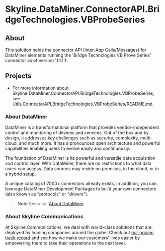 # Skyline.DataMiner.ConnectorAPI.BridgeTechnologies.VBProbeSeries

## About

This solution holds the connector API (Inter-App Calls/Messages) for DataMiner elements running the 'Bridge Technologies VB Prove Series' connector as of version '1.1.1.1'.

## Projects

* For more information about Skyline.DataMiner.ConnectorAPI.BridgeTechnologies.VBProbeSeries, see [Utils.ConnectorAPI.BridgeTechnologies.VBProbeSeries/README.md](Utils.ConnectorAPI.BridgeTechnologies.VBProbeSeries/README.md).

### About DataMiner

DataMiner is a transformational platform that provides vendor-independent control and monitoring of devices and services. Out of the box and by design, it addresses key challenges such as security, complexity, multi-cloud, and much more. It has a pronounced open architecture and powerful capabilities enabling users to evolve easily and continuously.

The foundation of DataMiner is its powerful and versatile data acquisition and control layer. With DataMiner, there are no restrictions to what data users can access. Data sources may reside on premises, in the cloud, or in a hybrid setup.

A unique catalog of 7000+ connectors already exists. In addition, you can leverage DataMiner Development Packages to build your own connectors (also known as "protocols" or "drivers").

> **Note**
> See also: [About DataMiner](https://aka.dataminer.services/about-dataminer).

### About Skyline Communications

At Skyline Communications, we deal with world-class solutions that are deployed by leading companies around the globe. Check out [our proven track record](https://aka.dataminer.services/about-skyline) and see how we make our customers' lives easier by empowering them to take their operations to the next level.

<!-- Uncomment below and add more info to provide more information about how to use this package. -->
<!-- ## Getting Started -->
